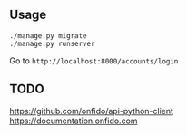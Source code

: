 ## Usage

```
./manage.py migrate
./manage.py runserver
```

Go to `http://localhost:8000/accounts/login`

## TODO
https://github.com/onfido/api-python-client
https://documentation.onfido.com

